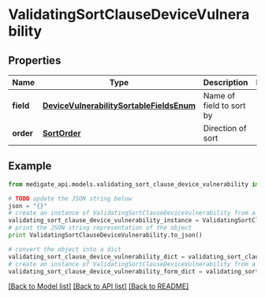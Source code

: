 # ValidatingSortClauseDeviceVulnerability


## Properties
Name | Type | Description | Notes
------------ | ------------- | ------------- | -------------
**field** | [**DeviceVulnerabilitySortableFieldsEnum**](DeviceVulnerabilitySortableFieldsEnum.md) | Name of field to sort by | 
**order** | [**SortOrder**](SortOrder.md) | Direction of sort | 

## Example

```python
from medigate_api.models.validating_sort_clause_device_vulnerability import ValidatingSortClauseDeviceVulnerability

# TODO update the JSON string below
json = "{}"
# create an instance of ValidatingSortClauseDeviceVulnerability from a JSON string
validating_sort_clause_device_vulnerability_instance = ValidatingSortClauseDeviceVulnerability.from_json(json)
# print the JSON string representation of the object
print ValidatingSortClauseDeviceVulnerability.to_json()

# convert the object into a dict
validating_sort_clause_device_vulnerability_dict = validating_sort_clause_device_vulnerability_instance.to_dict()
# create an instance of ValidatingSortClauseDeviceVulnerability from a dict
validating_sort_clause_device_vulnerability_form_dict = validating_sort_clause_device_vulnerability.from_dict(validating_sort_clause_device_vulnerability_dict)
```
[[Back to Model list]](../README.md#documentation-for-models) [[Back to API list]](../README.md#documentation-for-api-endpoints) [[Back to README]](../README.md)


